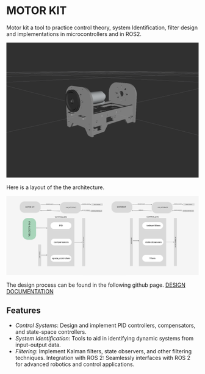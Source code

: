# MOTOR KIT
Motor kit a tool to practice control theory, system Identification, filter design and implementations in microcontrollers and in ROS2. 

![MOTR KIT](/encoded_dc_motor_kit_kalman_filters/documentation/images/MOTOR%20KIT.png)

Here is a layout of the the architecture.

![ROS2 ARCHITECTURE](/encoded_dc_motor_kit_kalman_filters/documentation/images/DESIGN%20SCHEME.png)

The design process can be found in the following github page. [DESIGN DOCUMENTATION](https://github.com/KevinKipkorir254/study_notes_control_kit.git)

## Features


 - *Control Systems*: Design and implement PID controllers, compensators, and state-space controllers.
 - *System Identification*: Tools to aid in identifying dynamic systems from input-output data.
 - *Filtering*: Implement Kalman filters, state observers, and other filtering techniques.
Integration with ROS 2: Seamlessly interfaces with ROS 2 for advanced robotics and control applications.




